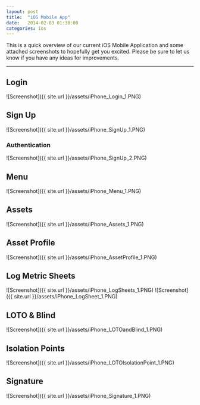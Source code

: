 ```yaml
---
layout: post
title:  "iOS Mobile App"
date:   2014-02-03 01:30:00
categories: ios
---
```


This is a quick overview of our current iOS Mobile Application and some attached screenshots to hopefully get you excited.
Please be sure to let us know if you have any ideas for improvements.

---

## Login

![Screenshot]({{ site.url }}/assets/iPhone_Login_1.PNG) 


## Sign Up

![Screenshot]({{ site.url }}/assets/iPhone_SignUp_1.PNG) 

### Authentication

![Screenshot]({{ site.url }}/assets/iPhone_SignUp_2.PNG) 


## Menu

![Screenshot]({{ site.url }}/assets/iPhone_Menu_1.PNG) 

## Assets

![Screenshot]({{ site.url }}/assets/iPhone_Assets_1.PNG) 

## Asset Profile

![Screenshot]({{ site.url }}/assets/iPhone_AssetProfile_1.PNG) 

## Log Metric Sheets

![Screenshot]({{ site.url }}/assets/iPhone_LogSheets_1.PNG) 
![Screenshot]({{ site.url }}/assets/iPhone_LogSheet_1.PNG) 


## LOTO & Blind

![Screenshot]({{ site.url }}/assets/iPhone_LOTOandBlind_1.PNG) 

## Isolation Points

![Screenshot]({{ site.url }}/assets/iPhone_LOTOIsolationPoint_1.PNG) 

## Signature

![Screenshot]({{ site.url }}/assets/iPhone_Signature_1.PNG) 

